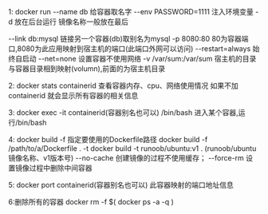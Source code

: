 1: docker run 
   --name db 给容器取名字
   --env PASSWORD=1111 注入环境变量
   -d 放在后台运行
   镜像名称一般放在最后
   
   --link db:mysql 链接另一个容器(db)取别名为mysql
   -p 8080:80 80为容器端口,8080为此应用映射到宿主机的端口(此端口外网可以访问)
   --restart=always 始终自启动
   --net=none 设置容器不使用网络
   -v /var/sum:/var/sum 宿主机的目录与容器目录相到映射(volumn),前面的为宿主机目录
   
2: docker stats containerid 
   查看容器内存、cpu、网络使用情况
   如果不加containerid 就会显示所有容器的相关信息
   
3: docker exec -it containerid(容器别名也可以) /bin/bash
   进入某个容器,运行/bin/bash

4: docker build
   -f 指定要使用的Dockerfile路径 docker build -f /path/to/a/Dockerfile . 
   -t docker build -t runoob/ubuntu:v1 .  (runoob/ubuntu镜像名称、v1版本号)
   --no-cache 创建镜像的过程不使用缓存；
   --force-rm 设置镜像过程中删除中间容器

5: docker port containerid(容器别名也可以)
   此容器映射的端口地址信息

6:删除所有的容器
  docker rm -f $( docker ps -a -q )